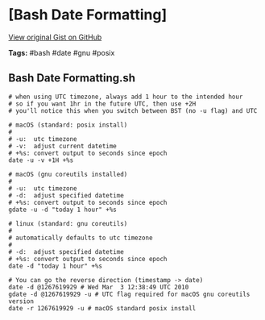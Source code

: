 # [Bash Date Formatting] 

[View original Gist on GitHub](https://gist.github.com/Integralist/82539776c218e590d64126d58edc5e38)

**Tags:** #bash #date #gnu #posix

## Bash Date Formatting.sh

```shell
# when using UTC timezone, always add 1 hour to the intended hour
# so if you want 1hr in the future UTC, then use +2H
# you'll notice this when you switch between BST (no -u flag) and UTC

# macOS (standard: posix install)
#
# -u:  utc timezone
# -v:  adjust current datetime
# +%s: convert output to seconds since epoch
date -u -v +1H +%s

# macOS (gnu coreutils installed)
#
# -u:  utc timezone
# -d:  adjust specified datetime
# +%s: convert output to seconds since epoch
gdate -u -d "today 1 hour" +%s

# linux (standard: gnu coreutils)
# 
# automatically defaults to utc timezone
#
# -d:  adjust specified datetime
# +%s: convert output to seconds since epoch
date -d "today 1 hour" +%s

# You can go the reverse direction (timestamp -> date)
date -d @1267619929 # Wed Mar  3 12:38:49 UTC 2010
gdate -d @1267619929 -u # UTC flag required for macOS gnu coreutils version
date -r 1267619929 -u # macOS standard posix install
```

